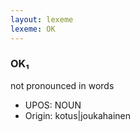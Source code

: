 ```yaml
---
layout: lexeme
lexeme: OK
---
```


###  OK₁

not pronounced in words
* UPOS:  NOUN
* Origin:  kotus|joukahainen

